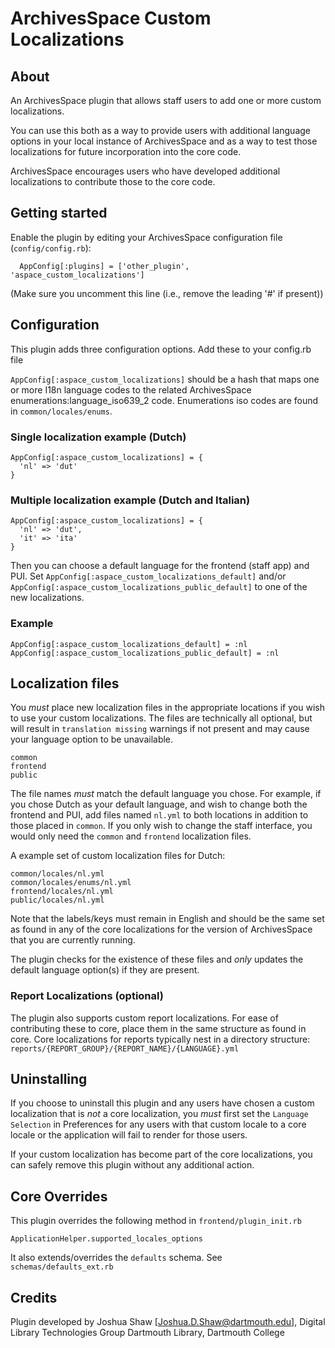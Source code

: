 # ArchivesSpace Custom Localizations

## About

An ArchivesSpace plugin that allows staff users to add one or more custom localizations.

You can use this both as a way to provide users with additional language options in your
local instance of ArchivesSpace and as a way to test those localizations for future 
incorporation into the core code.

ArchivesSpace encourages users who have developed additional localizations to contribute
those to the core code.

## Getting started

Enable the plugin by editing your ArchivesSpace configuration file
(`config/config.rb`):

```
  AppConfig[:plugins] = ['other_plugin', 'aspace_custom_localizations']
```

(Make sure you uncomment this line (i.e., remove the leading '#' if present))

## Configuration

This plugin adds three configuration options. Add these to your config.rb file

`AppConfig[:aspace_custom_localizations]` should be a hash that maps one or more
I18n language codes to the related ArchivesSpace enumerations:language_iso639_2 code.
Enumerations iso codes are found in `common/locales/enums`.

### Single localization example (Dutch)

```
AppConfig[:aspace_custom_localizations] = {
  'nl' => 'dut'
}
```

### Multiple localization example (Dutch and Italian)

```
AppConfig[:aspace_custom_localizations] = {
  'nl' => 'dut',
  'it' => 'ita'
}
```

Then you can choose a default language for the frontend (staff app) and PUI. 
Set `AppConfig[:aspace_custom_localizations_default]` and/or 
`AppConfig[:aspace_custom_localizations_public_default]`
to one of the new localizations.

### Example
```
AppConfig[:aspace_custom_localizations_default] = :nl
AppConfig[:aspace_custom_localizations_public_default] = :nl
```

## Localization files

You *must* place new localization files in the appropriate locations if you wish to 
use your custom localizations. The files are technically all optional, but will result 
in `translation missing` warnings if not present and may cause your language option to 
be unavailable.

```
common
frontend
public
```

The file names *must* match the default language you chose. For example, if you chose 
Dutch as your default language, and wish to change both the frontend and PUI, add files 
named `nl.yml` to both locations in addition to those placed in `common`. If you only 
wish to change the staff interface, you would only need the `common` and `frontend` 
localization files.

A example set of custom localization files for Dutch:

```
common/locales/nl.yml
common/locales/enums/nl.yml
frontend/locales/nl.yml
public/locales/nl.yml
```

Note that the labels/keys must remain in English and should be the same set as found in 
any of the core localizations for the version of ArchivesSpace that you are currently 
running.

The plugin checks for the existence of these files and *only* updates the default language 
option(s) if they are present.

### Report Localizations (optional)

The plugin also supports custom report localizations. For ease of contributing these to core,
place them in the same structure as found in core. Core localizations for reports
typically nest in a directory structure: `reports/{REPORT_GROUP}/{REPORT_NAME}/{LANGUAGE}.yml`

## Uninstalling

If you choose to uninstall this plugin and any users have chosen a custom localization that 
is *not* a core localization, you *must* first set the `Language Selection` in Preferences 
for any users with that custom locale to a core locale or the application will fail to render
for those users.

If your custom localization has become part of the core localizations, you can safely remove
this plugin without any additional action.

## Core Overrides

This plugin overrides the following method in `frontend/plugin_init.rb`

```
ApplicationHelper.supported_locales_options
```

It also extends/overrides the `defaults` schema. See `schemas/defaults_ext.rb`

## Credits

Plugin developed by Joshua Shaw [Joshua.D.Shaw@dartmouth.edu], Digital Library Technologies Group
Dartmouth Library, Dartmouth College